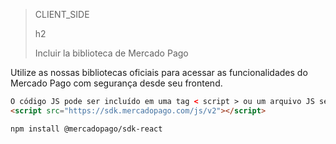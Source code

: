> CLIENT_SIDE
>
> h2
>
> Incluir la biblioteca de Mercado Pago

Utilize as nossas bibliotecas oficiais para acessar as funcionalidades do Mercado Pago com segurança desde seu frontend.

```html
O código JS pode ser incluído em uma tag < script > ou um arquivo JS separado.
<script src="https://sdk.mercadopago.com/js/v2"></script>
```

```bash
npm install @mercadopago/sdk-react
```